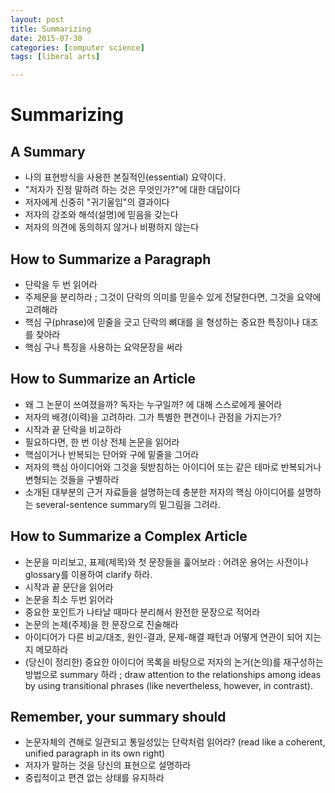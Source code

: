 ```yaml
---
layout: post
title: Summarizing
date: 2015-07-30
categories: [computer science]
tags: [liberal arts]

---
```



# Summarizing

## A Summary

* 나의 표현방식을 사용한 본질적인(essential) 요약이다.
* "저자가 진정 말하려 하는 것은 무엇인가?"에 대한 대답이다
* 저자에게 신중히 "귀기울임"의 결과이다
* 저자의 강조와 해석(설명)에 믿음을 갖는다
* 저자의 의견에 동의하지 않거나 비평하지 않는다

## How to Summarize a Paragraph

* 단락을 두 번 읽어라
* 주제문을 분리하라 ; 그것이 단락의 의미를 믿을수 있게 전달한다면, 그것을 요약에 고려해라
* 핵심 구(phrase)에 믿줄을 긋고 단락의 뼈대를 을 형성하는 중요한 특징이나 대조를 찾아라
* 핵심 구나 특징을 사용하는 요약문장을 써라

## How to Summarize an Article

* 왜 그 논문이 쓰여졌을까? 독자는 누구일까? 에 대해 스스로에게 물어라
* 저자의 배경(이력)을 고려하라. 그가 특별한 편견이나 관점을 가지는가?
* 시작과 끝 단락을 비교하라
* 필요하다면, 한 번 이상 전체 논문을 읽어라
* 핵심이거나 반복되는 단어와 구에 밑줄을 그어라
* 저자의 핵심 아이디어와 그것을 뒷받침하는 아이디어 또는 같은 테마로 반복되거나 변형되는 것들을 구별하라
* 소개된 대부분의 근거 자료들을 설명하는데 충분한  저자의 핵심 아이디어를 설명하는 several-sentence summary의 밑그림을 그려라.

## How to Summarize a Complex Article

* 논문을 미리보고, 표제(제목)와 첫 문장들을 훑어보라 : 어려운 용어는 사전이나 glossary를 이용하여 clarify 하라.
* 시작과 끝 문단을 읽어라
* 논문을 최소 두번 읽어라
* 중요한 포인트가 나타날 때마다 분리해서 완전한 문장으로 적어라
* 논문의 논제(주제)을 한 문장으로 진술해라
* 아이디어가 다른 비교/대조, 원인-결과, 문제-해결 패턴과 어떻게 연관이 되어 지는지 메모하라
* (당신이 정리한) 중요한 아이디어 목록을 바탕으로 저자의 논거(논의)를 재구성하는 방법으로 summary 하라 ; draw attention to the relationships among ideas by using transitional phrases (like nevertheless, however, in contrast).

## Remember, your summary should 

* 논문자체의 견해로 일관되고 통일성있는 단락처럼 읽어라? (read like a coherent, unified paragraph in its own right)
* 저자가 말하는 것을 당신의 표현으로 설명하라
* 중립적이고 편견 없는 상태를 유지하라